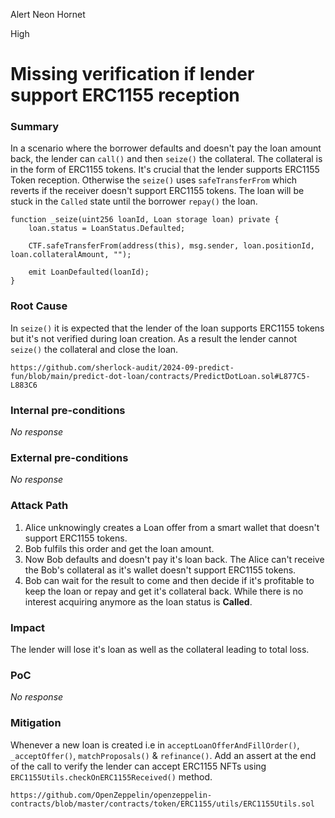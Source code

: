 Alert Neon Hornet

High

# Missing verification if lender support ERC1155 reception

### Summary

In a scenario where the borrower defaults and doesn't pay the loan amount back, the lender can `call()` and then `seize()` the collateral. The collateral is in the form of ERC1155 tokens. It's crucial that the lender supports ERC1155 Token reception.  Otherwise the `seize()` uses `safeTransferFrom` which reverts if the receiver doesn't support ERC1155 tokens. The loan will be stuck in the `Called` state until the borrower `repay()` the loan.
```solidity
function _seize(uint256 loanId, Loan storage loan) private {
    loan.status = LoanStatus.Defaulted;

    CTF.safeTransferFrom(address(this), msg.sender, loan.positionId, loan.collateralAmount, "");

    emit LoanDefaulted(loanId);
}
```

### Root Cause

In `seize()` it is expected that the lender of the loan supports ERC1155 tokens but it's not verified during loan creation. As a result the lender cannot `seize()` the collateral and close the loan.

`https://github.com/sherlock-audit/2024-09-predict-fun/blob/main/predict-dot-loan/contracts/PredictDotLoan.sol#L877C5-L883C6`

### Internal pre-conditions

_No response_

### External pre-conditions

_No response_

### Attack Path

1. Alice unknowingly creates a Loan offer from a smart wallet that doesn't support ERC1155 tokens.
2. Bob fulfils this order and get the loan amount.
3. Now Bob defaults and doesn't pay it's loan back. The Alice can't receive the Bob's collateral as it's wallet doesn't support ERC1155 tokens.
4. Bob can wait for the result to come and then decide if it's profitable to keep the loan or repay and get it's collateral back. While there is no interest acquiring anymore as the loan status is **Called**.

### Impact

The lender will lose it's loan as well as the collateral leading to total loss.

### PoC

_No response_

### Mitigation

Whenever a new loan is created i.e in `acceptLoanOfferAndFillOrder()`, `_acceptOffer()`, `matchProposals()` & `refinance()`. Add an assert at the end of the call to verify the lender can accept ERC1155 NFTs using `ERC1155Utils.checkOnERC1155Received()` method.

`https://github.com/OpenZeppelin/openzeppelin-contracts/blob/master/contracts/token/ERC1155/utils/ERC1155Utils.sol` 
